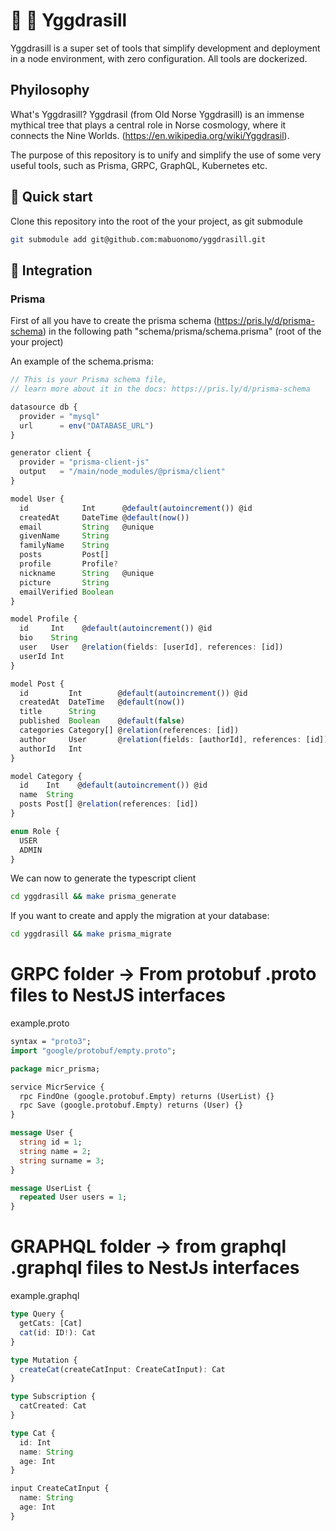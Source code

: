 # 🌲 🐋 Yggdrasill 

Yggdrasill is a super set of tools that simplify development and deployment in a node environment, with zero configuration. All tools are dockerized.

## Phyilosophy

What's Yggdrasill? Yggdrasil (from Old Norse Yggdrasill) is an immense mythical tree that plays a central role in Norse cosmology, where it connects the Nine Worlds. (https://en.wikipedia.org/wiki/Yggdrasil).

The purpose of this repository is to unify and simplify the use of some very useful tools, such as Prisma, GRPC, GraphQL, Kubernetes etc.

## 🏁 Quick start
Clone this repository into the root of the your project, as git submodule
```sh
git submodule add git@github.com:mabuonomo/yggdrasill.git
```

## 🚀 Integration
### Prisma

First of all you have to create the prisma schema (https://pris.ly/d/prisma-schema) in the following path "schema/prisma/schema.prisma" (root of the your project)

An example of the schema.prisma:
```ts
// This is your Prisma schema file,
// learn more about it in the docs: https://pris.ly/d/prisma-schema

datasource db {
  provider = "mysql"
  url      = env("DATABASE_URL")
}

generator client {
  provider = "prisma-client-js"
  output   = "/main/node_modules/@prisma/client"
}

model User {
  id            Int      @default(autoincrement()) @id
  createdAt     DateTime @default(now())
  email         String   @unique
  givenName     String
  familyName    String
  posts         Post[]
  profile       Profile?
  nickname      String   @unique
  picture       String
  emailVerified Boolean
}

model Profile {
  id     Int    @default(autoincrement()) @id
  bio    String
  user   User   @relation(fields: [userId], references: [id])
  userId Int
}

model Post {
  id         Int        @default(autoincrement()) @id
  createdAt  DateTime   @default(now())
  title      String
  published  Boolean    @default(false)
  categories Category[] @relation(references: [id])
  author     User       @relation(fields: [authorId], references: [id])
  authorId   Int
}

model Category {
  id    Int    @default(autoincrement()) @id
  name  String
  posts Post[] @relation(references: [id])
}

enum Role {
  USER
  ADMIN
}

```

We can now to generate the typescript client 
```sh
cd yggdrasill && make prisma_generate
```

If you want to create and apply the migration at your database:
```sh
cd yggdrasill && make prisma_migrate
```

# GRPC folder -> From protobuf .proto files to NestJS interfaces

example.proto
```protobuf
syntax = "proto3";
import "google/protobuf/empty.proto";

package micr_prisma;

service MicrService {
  rpc FindOne (google.protobuf.Empty) returns (UserList) {}
  rpc Save (google.protobuf.Empty) returns (User) {}
}

message User {
  string id = 1;
  string name = 2;
  string surname = 3;
}

message UserList {
  repeated User users = 1;
}
```

# GRAPHQL folder -> from graphql .graphql files to NestJs interfaces

example.graphql
```ts
type Query {
  getCats: [Cat]
  cat(id: ID!): Cat
}

type Mutation {
  createCat(createCatInput: CreateCatInput): Cat
}

type Subscription {
  catCreated: Cat
}

type Cat {
  id: Int
  name: String
  age: Int
}

input CreateCatInput {
  name: String
  age: Int
}
```

